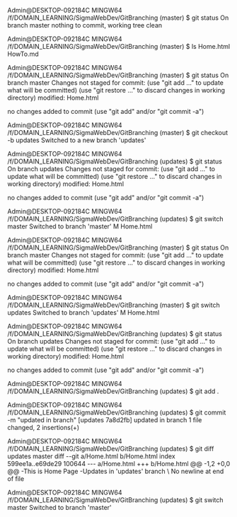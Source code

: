 Admin@DESKTOP-092184C MINGW64 /f/DOMAIN_LEARNING/SigmaWebDev/GitBranching (master)
$ git status
On branch master
nothing to commit, working tree clean

Admin@DESKTOP-092184C MINGW64 /f/DOMAIN_LEARNING/SigmaWebDev/GitBranching (master)
$ ls
Home.html  HowTo.md

Admin@DESKTOP-092184C MINGW64 /f/DOMAIN_LEARNING/SigmaWebDev/GitBranching (master)
$ git status
On branch master
Changes not staged for commit:
  (use "git add <file>..." to update what will be committed)
  (use "git restore <file>..." to discard changes in working directory)
        modified:   Home.html

no changes added to commit (use "git add" and/or "git commit -a")

Admin@DESKTOP-092184C MINGW64 /f/DOMAIN_LEARNING/SigmaWebDev/GitBranching (master)
$ git checkout -b updates
Switched to a new branch 'updates'

Admin@DESKTOP-092184C MINGW64 /f/DOMAIN_LEARNING/SigmaWebDev/GitBranching (updates)
$ git status
On branch updates
Changes not staged for commit:
  (use "git add <file>..." to update what will be committed)
  (use "git restore <file>..." to discard changes in working directory)
        modified:   Home.html

no changes added to commit (use "git add" and/or "git commit -a")

Admin@DESKTOP-092184C MINGW64 /f/DOMAIN_LEARNING/SigmaWebDev/GitBranching (updates)
$ git switch master
Switched to branch 'master'
M       Home.html

Admin@DESKTOP-092184C MINGW64 /f/DOMAIN_LEARNING/SigmaWebDev/GitBranching (master)
$ git status
On branch master
Changes not staged for commit:
  (use "git add <file>..." to update what will be committed)
  (use "git restore <file>..." to discard changes in working directory)
        modified:   Home.html

no changes added to commit (use "git add" and/or "git commit -a")

Admin@DESKTOP-092184C MINGW64 /f/DOMAIN_LEARNING/SigmaWebDev/GitBranching (master)
$ git switch updates
Switched to branch 'updates'
M       Home.html

Admin@DESKTOP-092184C MINGW64 /f/DOMAIN_LEARNING/SigmaWebDev/GitBranching (updates)
$ git status
On branch updates
Changes not staged for commit:
  (use "git add <file>..." to update what will be committed)
  (use "git restore <file>..." to discard changes in working directory)
        modified:   Home.html

no changes added to commit (use "git add" and/or "git commit -a")

Admin@DESKTOP-092184C MINGW64 /f/DOMAIN_LEARNING/SigmaWebDev/GitBranching (updates)
$ git add .

Admin@DESKTOP-092184C MINGW64 /f/DOMAIN_LEARNING/SigmaWebDev/GitBranching (updates)
$ git commit -m "updated in branch"
[updates 7a8d2fb] updated in branch
 1 file changed, 2 insertions(+)

Admin@DESKTOP-092184C MINGW64 /f/DOMAIN_LEARNING/SigmaWebDev/GitBranching (updates)
$ git diff updates master
diff --git a/Home.html b/Home.html
index 599ee1a..e69de29 100644
--- a/Home.html
+++ b/Home.html
@@ -1,2 +0,0 @@
-This is Home Page
-Updates in 'updates' branch
\ No newline at end of file

Admin@DESKTOP-092184C MINGW64 /f/DOMAIN_LEARNING/SigmaWebDev/GitBranching (updates)
$ git switch master
Switched to branch 'master'
